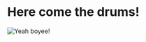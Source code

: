 # Here come the drums!

![Yeah boyee!](https://i1.sndcdn.com/artworks-000265162694-e73s9e-t500x500.jpg)
